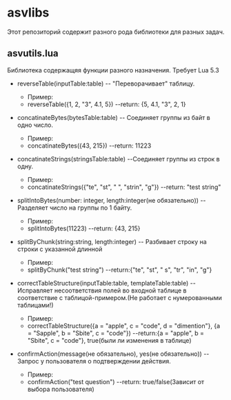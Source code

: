 # asvlibs
Этот репозиторий содержит разного рода библиотеки для разных задач.

## asvutils.lua
Библиотека содержащяя функции разного назначения.
Требует Lua 5.3
- reverseTable(inputTable:table) -- "Переворачивает" таблицу.
  - Пример:
  - reverseTable({1, 2, "3", 4.1, 5}) --return: {5, 4.1, "3", 2, 1}
  
- concatinateBytes(bytesTable:table) -- Соединяет группы из байт в одно число. 
  - Пример:
  - concatinateBytes({43, 215}) --return: 11223
  
- concatinateStrings(stringsTable:table) --Соединяет группы из строк в одну.
  - Пример:
  - concatinateStrings({"te", "st", " ", "strin", "g"}) --return: "test string"

- splitIntoBytes(number: integer, length:integer(не обязательно)) -- Разделяет число на группы по 1 байту.
  - Пример:
  - splitIntoBytes(11223) --return: {43, 215}

- splitByChunk(string:string, length:integer) -- Разбивает строку на строки с указанной длинной
  - Пример:
  - splitByChunk("test string") --return:{"te", "st", " s", "tr", "in", "g"}

- correctTableStructure(inputTable:table, templateTable:table) -- Исправляет несоответствия полей во входной таблице в соответствие с таблицой-примером.(Не работает с нумерованными таблицами!)
  - Пример:
  - correctTableStructure({a = "apple", c = "code", d = "dimention"}, {a = "Sapple", b = "Sbite", c = "code"}) --return:{a = "apple", b = "Sbite", c = "code"}, true(были ли изменения в таблице)

- confirmAction(message(не обязательно), yes(не обязательно)) -- Запрос у пользователя о подтверждении действия. 
  - Пример:
  - confirmAction("test question") --return: true/false(Зависит от выбора пользователя)
